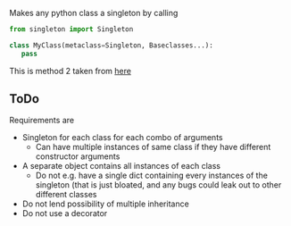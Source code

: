 Makes any python class a singleton by calling

```python
from singleton import Singleton

class MyClass(metaclass=Singleton, Baseclasses...):
   pass
```

This is method 2 taken from [here](https://stackoverflow.com/questions/6760685/creating-a-singleton-in-python)

ToDo
----
Requirements are
- Singleton for each class for each combo of arguments
  - Can have multiple instances of same class if they have different constructor arguments
- A separate object contains all instances of each class
  - Do not e.g. have a single dict containing every instances of the singleton (that is just bloated, and any bugs could leak out to other different classes
- Do not lend possibility of multiple inheritance
- Do not use a decorator
